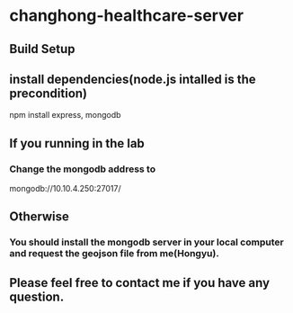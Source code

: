 # changhong-healthcare-server

## Build Setup

## install dependencies(node.js intalled is the precondition)
npm install express, mongodb

## If you running in the lab
### Change the mongodb address to 
mongodb://10.10.4.250:27017/

## Otherwise
### You should install the mongodb server in your local computer and request the geojson file from me(Hongyu).

## Please feel free to contact me if you have any question.
